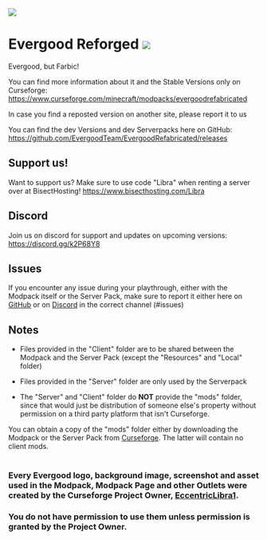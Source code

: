 <img src="https://i.imgur.com/5lnm7AM.png" align="center" />

# Evergood Reforged <a href=https://www.curseforge.com/minecraft/modpacks/evergoodrefabricated> <img src="http://cf.way2muchnoise.eu/554271.svg"> </a>
Evergood, but Farbic!

You can find more information about it and the Stable Versions only on Curseforge: https://www.curseforge.com/minecraft/modpacks/evergoodrefabricated 

In case you find a reposted version on another site, please report it to us

You can find the dev Versions and dev Serverpacks here on GitHub: https://github.com/EvergoodTeam/EvergoodRefabricated/releases

## Support us!
Want to support us? Make sure to use code "Libra" when renting a server over at BisectHosting! https://www.bisecthosting.com/Libra

## Discord
Join us on discord for support and updates on upcoming versions:
https://discord.gg/k2P68Y8

## Issues
If you encounter any issue during your playthrough, either with the Modpack itself or the Server Pack, make sure to report it either here on [GitHub](https://github.com/EvergoodTeam/EvergoodRefabricated/issues) or on [Discord](https://discord.gg/k2P68Y8) in the correct channel (#issues)

## Notes
- Files provided in the "Client" folder are to be shared between the Modpack and the Server Pack (except the "Resources" and "Local" folder)

- Files provided in the "Server" folder are only used by the Serverpack

- The "Server" and "Client" folder do **NOT** provide the "mods" folder, since that would just be distribution of someone else's property without permission on a third party platform that isn't Curseforge.

You can obtain a copy of the "mods" folder either by downloading the Modpack or the Server Pack from [Curseforge](https://www.curseforge.com/minecraft/modpacks/evergood/files).
The latter will contain no client mods.
<br></br>
### Every Evergood logo, background image, screenshot and asset used in the Modpack, Modpack Page and other Outlets were created by the Curseforge Project Owner, [EccentricLibra1](https://www.curseforge.com/members/eccentriclibra1).
### You do not have permission to use them unless permission is granted by the Project Owner.
